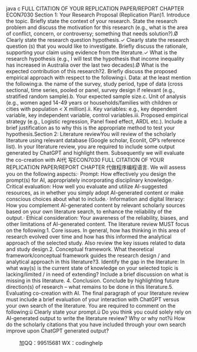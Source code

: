 java c
FULL CITATION OF YOUR REPLICATION PAPER/REPORT CHAPTER
ECON7030
Section   1:   Your   Research   Proposal   (Replication   Plan)1.   Introduce   the   topic.   Briefly   state   the   context   of   your   research.   State   the   research   problem   and discuss the motivation for this research (e.g., what is the area of conflict, concern, or controversy; something that needs solution?).Ø   Clearly   state   the   research   question    hypothesis.✓   Clearly   state   the   research question   (s)   that   you would   like   to   investigate.   Briefly discuss   the rationale, supporting your claim using evidence from the literature.✓   What is the research hypothesis (e.g., I will test the hypothesis that income inequality has increased in Australia over the last two decades).Ø   What   is   the   expected   contribution   of   this   research?2.   Briefly   discuss   the   proposed   empirical   approach   with   respect   to   the   following:i.   Data:   at   the   least   mention   the following:a.   the   name of   the survey, study period, type of   data (cross sectional, time series,   pooled or panel, survey design if relevant (e.g., stratified random sample).b.   Your   expected   sample   size.c.   Unit   of   analysis   (e.g.,   women   aged   14-49   years   or   households/families   with children or cities with population < X million).ii.   Key   variables:   e.g.,   key dependent   variable,   key   independent   variable,   control   variables.iii.   Proposed empirical strategy (e.g., Logistic regression, Panel fixed effect, ARDL etc.). Include   a   brief   justification   as   to   why   this   is   the   appropriate   method   to   test   your   hypothesis.Section   2:   Literature   reviewYou   will   review   of   the   scholarly   literature   using   relevant   database   (Google   scholar,   Econlit, OP’s   reference   list).   In   your   literature   review,   you   are required   to   include   some   output   generated by ChatGPT and highlight them.   Subsequently we will evaluate the co-creation with   AI代 写ECON7030 FULL CITATION OF YOUR REPLICATION PAPER/REPORT CHAPTER
代做程序编程语言. We will assess you on the following aspects:·   Prompt:   How   effectively   you   design   the   prompt(s)   for   AI, appropriately   incorporating disciplinary knowledge.·   Critical evaluation: How well you evaluate and utilize AI-suggested resources, as in whether   you   simply   adopt   AI-generated   content   or   make   conscious   choices   about   what to include.·   Information and digital literacy: How you complement AI-generated content by relevant scholarly sources based on your own literature search, to enhance the reliability of the output.·   Ethical consideration: Your awareness of the reliability, biases, and other limitations of AI-generated content.
The   literature   review   MUST   focus   on   the   following:1.   Core issues. In general, how has thinking in this area of research evolved over time and how has this informed the analytical approach of the selected study. Also review the key issues related to data and study design.2.   Conceptual framework. What theoretical framework/conceptual framework guides the research design / and analytical approach in this literature?3.   Identify the gap in the literature: In what way(s) is the current state of knowledge on your selected topic is lacking/limited / in need of extending? Include a brief discussion on what is missing   in   this   literature.   4.   Conclusion. Conclude by highlighting future direction(s) of research – what remains to be done in this literature.5.   Evaluating   co-creation   with   AI. The   final paragraph   of your   literature   review   must include   a brief evaluation of your interaction with ChatGPT versus your own search of the literature. You are required to comment on the following:ü   Clearly state your prompt.ü   Do   you   think   you   could   solely   rely   on   AI-generated output to write the literature review? Why or why not?ü   How   do   the   scholarly   citations   that   you   have included through your own search improve   upon   ChatGPT   generated output?



   

         
加QQ：99515681  WX：codinghelp
